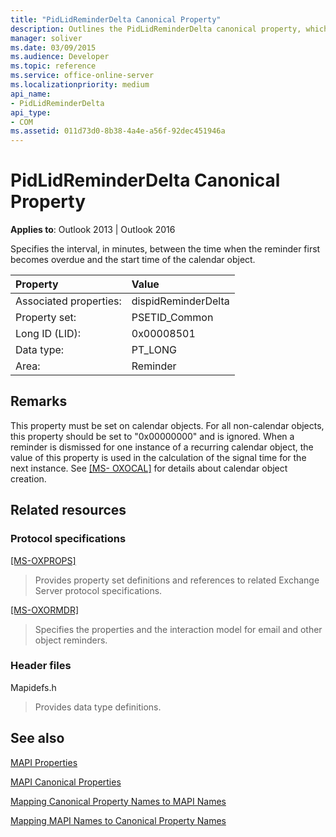```yaml
---
title: "PidLidReminderDelta Canonical Property"
description: Outlines the PidLidReminderDelta canonical property, which specifies an interval in minutes and applies to Outlook 2013 and Outlook 2016.
manager: soliver
ms.date: 03/09/2015
ms.audience: Developer
ms.topic: reference
ms.service: office-online-server
ms.localizationpriority: medium
api_name:
- PidLidReminderDelta
api_type:
- COM
ms.assetid: 011d73d0-8b38-4a4e-a56f-92dec451946a
---
```


# PidLidReminderDelta Canonical Property

  
  
**Applies to**: Outlook 2013 | Outlook 2016 
  
Specifies the interval, in minutes, between the time when the reminder first becomes overdue and the start time of the calendar object.
  
|Property |Value |
|:-----|:-----|
|Associated properties:  <br/> |dispidReminderDelta  <br/> |
|Property set:  <br/> |PSETID_Common  <br/> |
|Long ID (LID):  <br/> |0x00008501  <br/> |
|Data type:  <br/> |PT_LONG  <br/> |
|Area:  <br/> |Reminder  <br/> |
   
## Remarks

This property must be set on calendar objects. For all non-calendar objects, this property should be set to "0x00000000" and is ignored. When a reminder is dismissed for one instance of a recurring calendar object, the value of this property is used in the calculation of the signal time for the next instance. See [[MS- OXOCAL]](https://msdn.microsoft.com/library/09861fde-c8e4-4028-9346-e7c214cfdba1%28Office.15%29.aspx) for details about calendar object creation. 
  
## Related resources

### Protocol specifications

[[MS-OXPROPS]](https://msdn.microsoft.com/library/f6ab1613-aefe-447d-a49c-18217230b148%28Office.15%29.aspx)
  
> Provides property set definitions and references to related Exchange Server protocol specifications.
    
[[MS-OXORMDR]](https://msdn.microsoft.com/library/5454ebcc-e5d1-4da8-a598-d393b101caab%28Office.15%29.aspx)
  
> Specifies the properties and the interaction model for email and other object reminders.
    
### Header files

Mapidefs.h
  
> Provides data type definitions.
    
## See also



[MAPI Properties](mapi-properties.md)
  
[MAPI Canonical Properties](mapi-canonical-properties.md)
  
[Mapping Canonical Property Names to MAPI Names](mapping-canonical-property-names-to-mapi-names.md)
  
[Mapping MAPI Names to Canonical Property Names](mapping-mapi-names-to-canonical-property-names.md)

